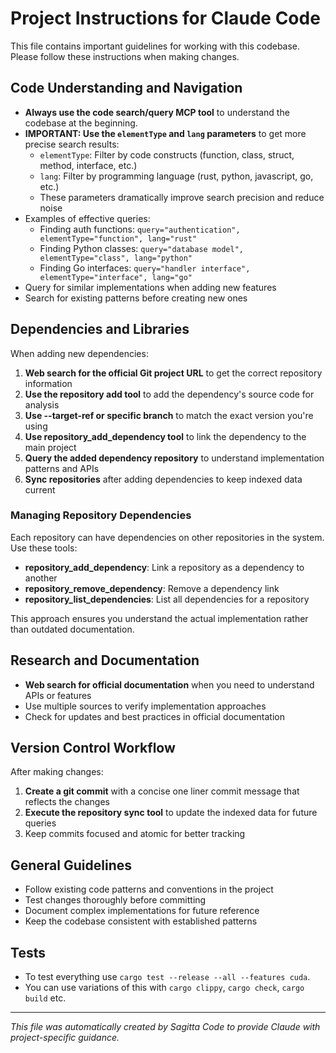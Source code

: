 # Project Instructions for Claude Code

This file contains important guidelines for working with this codebase. Please follow these instructions when making changes.

## Code Understanding and Navigation

- **Always use the code search/query MCP tool** to understand the codebase at the beginning.
- **IMPORTANT: Use the `elementType` and `lang` parameters** to get more precise search results:
  - `elementType`: Filter by code constructs (function, class, struct, method, interface, etc.)
  - `lang`: Filter by programming language (rust, python, javascript, go, etc.)
  - These parameters dramatically improve search precision and reduce noise
- Examples of effective queries:
  - Finding auth functions: `query="authentication", elementType="function", lang="rust"`
  - Finding Python classes: `query="database model", elementType="class", lang="python"`
  - Finding Go interfaces: `query="handler interface", elementType="interface", lang="go"`
- Query for similar implementations when adding new features
- Search for existing patterns before creating new ones

## Dependencies and Libraries

When adding new dependencies:

1. **Web search for the official Git project URL** to get the correct repository information
2. **Use the repository add tool** to add the dependency's source code for analysis
3. **Use --target-ref or specific branch** to match the exact version you're using
4. **Use repository_add_dependency tool** to link the dependency to the main project
5. **Query the added dependency repository** to understand implementation patterns and APIs
6. **Sync repositories** after adding dependencies to keep indexed data current

### Managing Repository Dependencies

Each repository can have dependencies on other repositories in the system. Use these tools:

- **repository_add_dependency**: Link a repository as a dependency to another
- **repository_remove_dependency**: Remove a dependency link
- **repository_list_dependencies**: List all dependencies for a repository

This approach ensures you understand the actual implementation rather than outdated documentation.

## Research and Documentation

- **Web search for official documentation** when you need to understand APIs or features
- Use multiple sources to verify implementation approaches
- Check for updates and best practices in official documentation

## Version Control Workflow

After making changes:

1. **Create a git commit** with a concise one liner commit message that reflects the changes
2. **Execute the repository sync tool** to update the indexed data for future queries
3. Keep commits focused and atomic for better tracking

## General Guidelines

- Follow existing code patterns and conventions in the project
- Test changes thoroughly before committing
- Document complex implementations for future reference
- Keep the codebase consistent with established patterns

## Tests

- To test everything use `cargo test --release --all --features cuda`.  
- You can use variations of this with `cargo clippy`, `cargo check`, `cargo build` etc.

---

*This file was automatically created by Sagitta Code to provide Claude with project-specific guidance.*

